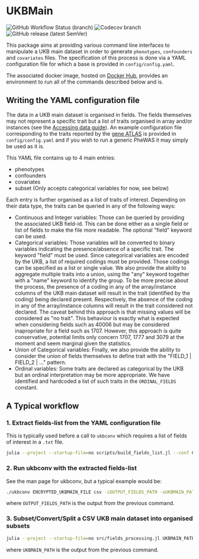 # UKBMain

![GitHub Workflow Status (branch)](https://img.shields.io/github/workflow/status/TARGENE/TargeneCore.jl/CI/main?label=Build%20main)
![Codecov branch](https://img.shields.io/codecov/c/github/TARGENE/TargeneCore.jl/main?label=Coverage%20main)
![GitHub release (latest SemVer)](https://img.shields.io/github/v/release/TARGENE/TargeneCore.jl)

This package aims at providing various command line interfaces to manipulate a UKB main dataset in order to generate `phenotypes`, `confounders` and `covariates` files. The specification of this process is done via a YAML configuration file for which a base is provided in `config/config.yaml`.

The associated docker image, hosted on [Docker Hub](https://hub.docker.com/r/olivierlabayle/ukbmain), provides an environment to run all of the commands described below and is.

## Writing the YAML configuration file

The data in a UKB main dataset is organised in fields. The fields themselves may not represent a specific trait but a list of traits organised in array and/or instances (see the [Accessing data guide](https://biobank.ndph.ox.ac.uk/~bbdatan/Accessing_UKB_data_v2.3.pdf)). An example configuration file corresponding to the traits reported by the [gene ATLAS](http://geneatlas.roslin.ed.ac.uk/) is provided in `config/config.yaml` and if you wish to run a generic PheWAS it may simply be used as it is.

This YAML file contains up to 4 main entries:
- phenotypes
- confounders
- covariates
- subset (Only accepts categorical variables for now, see below)

Each entry is further organised as a list of traits of interest. Depending on their data type, the traits can be queried in any of the following ways:

- Continuous and Integer variables: Those can be queried by providing the associated UKB field-id. This can be done either as a single field or list of fields to make the file more readable. The optional "field" keyword can be used.
- Categorical variables: Those variables will be converted to binary variables indicating the presence/absence of a specific trait. The keyword "field" must be used. Since categorical variables are encoded by the UKB, a list of required codings must be provided. Those codings can be specified as a list or single value. We also provide the ability to aggregate multiple traits into a union, using the "any" keyword together with a "name" keyword to identify the group. To be more precise about the process, the presence of a coding in any of the array/instance columns of the UKB main dataset will result in the trait (identified by the coding) being declared present. Respectively, the absence of the coding in any of the array/instance columns will result in the trait considered not declared. The caveat behind this approach is that missing values will be considered as "no trait". This behaviour is exactly what is expected when considering fields such as 40006 but may be considered inapropriate for a field such as 1707. However, this approach is quite conservative, potential limits only concern 1707, 1777 and 3079 at the moment and seem marginal given the statistics.
- Union of Categorical variables: Finally, we also provide the ability to consider the union of fields themselves to define trait with the "FIELD_1 | FIELD_2 | ..." pattern.
- Ordinal variables: Some traits are declared as categorical by the UKB but an ordinal interpretation may be more appropriate. We have identified and hardcoded a list of such traits in the `ORDINAL_FIELDS` constant.

## A Typical workflow

### 1. Extract fields-list from the YAML configuration file

This is typically used before a call to `ukbconv` which requires a list of fields of interest in a `.txt` file.

```bash
julia --project --startup-file=no scripts/build_fields_list.jl --conf CONF.yaml --output OUTPUT_FIELDS_PATH
```
### 2. Run ukbconv with the extracted fields-list 

See the man page for ukbconv, but a typical example would be:

```bash
./ukbconv ENCRYPTED_UKBMAIN_FILE csv -iOUTPUT_FIELDS_PATH -oUKBMAIN_PATH
```

where `OUTPUT_FIELDS_PATH` is the output from the previous command.

### 3. Subset/Convert/Split a CSV UKB main dataset into organised subsets

```bash
julia --project --startup-file=no src/fields_processing.jl UKBMAIN_PATH --conf CONF.yaml --out-prefix OUT_PREFIX
```

where `UKBMAIN_PATH` is the output from the previous command.